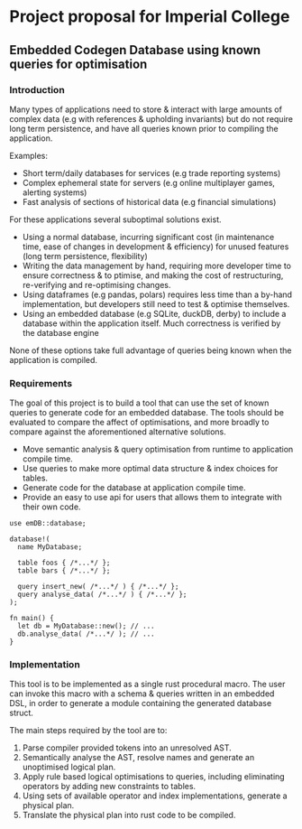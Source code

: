# Project proposal for Imperial College

<h2>Embedded Codegen Database using known queries for optimisation</h2>

<h3>Introduction</h3>
Many types of applications need to store & interact with large amounts of complex data (e.g with references & upholding invariants) but do not require long term persistence, and have all queries known prior to compiling the application.

Examples:

<ul>
  <li>Short term/daily databases for services (e.g trade reporting systems)</li>
  <li>Complex ephemeral state for servers (e.g online multiplayer games, alerting systems)</li>
  <li>Fast analysis of sections of historical data (e.g financial simulations)</li>
</ul>

For these applications several suboptimal solutions exist.

<ul>
  <li>Using a normal database, incurring significant cost (in maintenance time, ease of changes in development & efficiency) for unused features (long term persistence, flexibility)</li>
  <li>Writing the data management by hand, requiring more developer time to ensure correctness & to ptimise, and making the cost of restructuring, re-verifying and re-optimising changes.</li>
  <li>Using dataframes (e.g pandas, polars) requires less time than a by-hand implementation, but developers still need to test & optimise themselves.</li>
  <li>Using an embedded database (e.g SQLite, duckDB, derby) to include a database within the application itself. Much correctness is verified by the database engine</li>
</ul>
None of these options take full advantage of queries being known when the application is compiled.

<h3>Requirements</h3>
The goal of this project is to build a tool that can use the set of known queries to generate code for an embedded database. The tools should be evaluated to compare the affect of optimisations, and more broadly to compare against the aforementioned alternative solutions.

<ul>
  <li>Move semantic analysis & query optimisation from runtime to application compile time.</li>
  <li>Use queries to make more optimal data structure & index choices for tables.</li>
  <li>Generate code for the database at application compile time.</li>
  <li>Provide an easy to use api for users that allows them to integrate with their own code.</li>
</ul>

<pre><code class="language-rust">use emDB::database;

database!(
  name MyDatabase;

  table foos { /*...*/ };
  table bars { /*...*/ };

  query insert_new( /*...*/ ) { /*...*/ };
  query analyse_data( /*...*/ ) { /*...*/ };
);

fn main() {
  let db = MyDatabase::new(); // ...
  db.analyse_data( /*...*/ ); // ...
}</code></pre>

<h3>Implementation</h3>
This tool is to be implemented as a single rust procedural macro. The user can invoke this macro with a schema & queries written in an embedded DSL, in order to generate a module containing the generated database struct.

The main steps required by the tool are to:

<ol>
  <li>Parse compiler provided tokens into an unresolved AST.</li>
  <li>Semantically analyse the AST, resolve names and generate an unoptimised logical plan.</li>
  <li>Apply rule based logical optimisations to queries, including eliminating operators by adding new constraints to tables.</li>
  <li>Using sets of available operator and index implementations, generate a physical plan.</li>
  <li>Translate the physical plan into rust code to be compiled.</li>
</ol>
